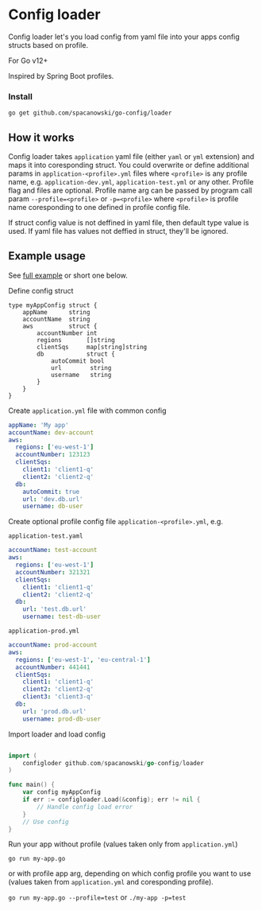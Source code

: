 # Config loader

Config loader let's you load config from yaml file into your apps config structs based on profile.

For Go v12+

Inspired by Spring Boot profiles.

### Install

```
go get github.com/spacanowski/go-config/loader
```

## How it works

Config loader takes `application` yaml file (either `yaml` or `yml` extension) and maps it into coresponding struct. You could overwrite or define additional params in `application-<profile>.yml` files where `<profile>` is any profile name, e.g. `application-dev.yml`, `application-test.yml` or any other. Profile flag and files are optional. Profile name arg can be passed by program call param `--profile=<profile>` or `-p=<profile>` where `<profile>` is profile name coresponding to one defined in profile config file.

If struct config value is not deffined in yaml file, then default type value is used. If yaml file has values not deffied in struct, they'll be ignored.

## Example usage

See [full example](example) or short one below.

Define config struct

```golang
type myAppConfig struct {
    appName      string
    accountName  string
    aws          struct {
        accountNumber int
        regions       []string
        clientSqs     map[string]string
        db            struct {
            autoCommit bool
            url        string
            username   string
        }
    }
}
```

Create `application.yml` file with common config

```yaml
appName: 'My app'
accountName: dev-account
aws:
  regions: ['eu-west-1']
  accountNumber: 123123
  clientSqs:
    client1: 'client1-q'
    client2: 'client2-q'
  db:
    autoCommit: true
    url: 'dev.db.url'
    username: db-user
```

Create optional profile config file `application-<profile>.yml`, e.g.

`application-test.yaml`
```yaml
accountName: test-account
aws:
  regions: ['eu-west-1']
  accountNumber: 321321
  clientSqs:
    client1: 'client1-q'
    client2: 'client2-q'
  db:
    url: 'test.db.url'
    username: test-db-user
```

`application-prod.yml`
```yml
accountName: prod-account
aws:
  regions: ['eu-west-1', 'eu-central-1']
  accountNumber: 441441
  clientSqs:
    client1: 'client1-q'
    client2: 'client2-q'
    client3: 'client3-q'
  db:
    url: 'prod.db.url'
    username: prod-db-user
```

Import loader and load config

```go

import (
    configloder github.com/spacanowski/go-config/loader
)

func main() {
    var config myAppConfig
    if err := configloader.Load(&config); err != nil {
        // Handle config load error
    }
    // Use config
}
```

Run your app without profile (values taken only from `application.yml`)

`go run my-app.go`

or with profile app arg, depending on which config profile you want to use (values taken from `application.yml` and coresponding profile).

`go run my-app.go --profile=test`
or
`./my-app -p=test`
